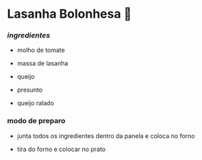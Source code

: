 # Lasanha Bolonhesa :tomato:

### *ingredientes*

- molho de tomate

- massa de lasanha

- queijo

- presunto

- queijo ralado

### modo de preparo

- junta todos os ingredientes dentro da panela e coloca no forno

- tira do forno e colocar no prato

